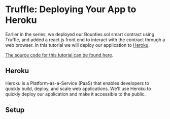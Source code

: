 # Truffle: Deploying Your App to Heroku

Earlier in the series, we deployed our Bounties.sol smart contract using Truffle, and added a react.js front end to interact with the contract through a web browser. In this tutorial we will deploy our application to [Heroku](https://www.heroku.com).

[The source code for this tutorial can be found here](https://github.com/kauri-io/kauri-fullstack-dapp-tutorial-series/tree/master/truffle-react-box-frontend).

## Heroku

Heroku is a Platform-as-a-Service (PaaS) that enables developers to quickly build, deploy, and scale web applications. We'll use Heroku to quickly deploy our application and make it accessible to the public.

## Setup

